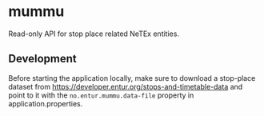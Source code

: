 # mummu

Read-only API for stop place related NeTEx entities.

## Development

Before starting the application locally, make sure to download
a stop-place dataset from https://developer.entur.org/stops-and-timetable-data
and point to it with the `no.entur.mummu.data-file` property
in application.properties.